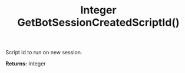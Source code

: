 ﻿---
uid: crmscript_ref_NSChatBotSettings_GetBotSessionCreatedScriptId
title: Integer GetBotSessionCreatedScriptId()
intellisense: NSChatBotSettings.GetBotSessionCreatedScriptId
keywords: NSChatBotSettings, GetBotSessionCreatedScriptId
so.topic: reference
---

Script id to run on new session.

**Returns:** Integer


